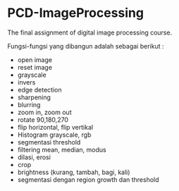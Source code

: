 # PCD-ImageProcessing
The final assignment of digital image processing course.

Fungsi-fungsi yang dibangun adalah sebagai berikut :
- open image
- reset image
- grayscale
- invers
- edge detection
- sharpening
- blurring
- zoom in, zoom out
- rotate 90,180,270
- flip horizontal, flip vertikal
- Histogram grayscale, rgb
- segmentasi threshold
- filtering mean, median, modus
- dilasi, erosi
- crop
- brightness (kurang, tambah, bagi, kali)
- segmentasi dengan region growth dan threshold
